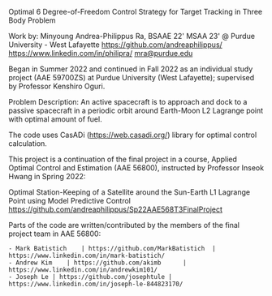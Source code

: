 Optimal 6 Degree-of-Freedom Control Strategy for Target Tracking in Three Body Problem




Work by: Minyoung Andrea-Philippus Ra, BSAAE 22' MSAA 23' @ Purdue University - West Lafayette
https://github.com/andreaphilippus/
https://www.linkedin.com/in/philipra/
mra@purdue.edu


Began in Summer 2022 and continued in Fall 2022 as an individual study project (AAE 59700ZS) at Purdue University (West Lafayette); supervised by Professor Kenshiro Oguri.


Problem Description: An active spacecraft is to approach and dock to a passive spacecraft in a periodic orbit around Earth-Moon L2 Lagrange point with optimal amount of fuel.


The code uses CasADi (https://web.casadi.org/) library for optimal control calculation.


This project is a continuation of the final project in a course, Applied Optimal Control and Estimation (AAE 56800), instructed by Professor Inseok Hwang in Spring 2022:

Optimal Station-Keeping of a Satellite around the Sun-Earth L1 Lagrange Point using Model Predictive Control
https://github.com/andreaphilippus/Sp22AAE568T3FinalProject

Parts of the code are written/contributed by the members of the final project team in AAE 56800:

	- Mark Batistich	| https://github.com/MarkBatistich	| https://www.linkedin.com/in/mark-batistich/
	- Andrew Kim	| https://github.com/akimb		| https://www.linkedin.com/in/andrewkim101/
	- Joseph Le	| https://github.com/josephtule	| https://www.linkedin.com/in/joseph-le-844823170/
